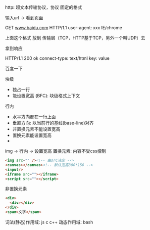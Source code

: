 http: 超文本传输协议，协议  固定的格式

输入url -> 看到页面

GET www.baidu.com HTTP/1.1
user-agent: xxx IE/chrome


上面这个格式 放到 传输层（TCP，HTTP基于TCP，另外一个叫UDP）去

拿到响应

HTTP/1.1 200 ok
connect-type: text/html
key: value

<doctype html>
<html>
<body>
百度一下
</body>
<html>

块级
- 独占一行
- 能设置宽高
(BFC): 块级格式上下文

行内
- 水平方向都在一行上面
- 垂直方向: 以当前行的基线(base-line)对齐
- 非置换元素不能设置宽高
- 置换元素能设置宽高
- 

img -> 行内 -> 设置宽高
置换元素: 
内容不受css控制
```html
<img src="" /><!-- 由src决定 -->
<canvas></canvas><!-- 默认宽高300*150 -->
<input/>
<iframe src=""></iframe>
<script src=""></script>
```

非置换元素
```html
<div>
  <div></div>
</div>
<span>文字</span>
```

词法(静态)作用域: js c c++
动态作用域: bash
